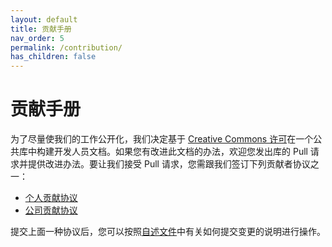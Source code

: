 ```yaml
---
layout: default
title: 贡献手册
nav_order: 5
permalink: /contribution/
has_children: false
---
```


# 贡献手册

为了尽量使我们的工作公开化，我们决定基于 [Creative Commons 许可](https://github.com/shotgunsoftware/developer-beta/blob/master/LICENSE.md)在一个公共库中构建开发人员文档。如果您有改进此文档的办法，欢迎您发出库的 Pull 请求并提供改进办法。要让我们接受 Pull 请求，您需跟我们签订下列贡献者协议之一：

- [个人贡献协议](contribution/ind_contrib_agmt_for_shotgun_developer_documentation.pdf)
- [公司贡献协议](contribution/corp_contrib_agmt_for_shotgun_developer_documentation.pdf)

提交上面一种协议后，您可以按照[自述文件](https://github.com/shotgunsoftware/developer-beta/#making-a-change-to-developershotgunsoftwarecom)中有关如何提交变更的说明进行操作。
